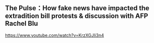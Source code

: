 

## The Pulse：How fake news have impacted the extradition bill protests & discussion with AFP Rachel Blu

https://www.youtube.com/watch?v=KrzXGJIi3n4